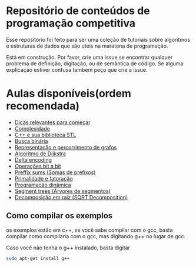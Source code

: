 # Repositório de conteúdos de programação competitiva

Esse repositório foi feito para ser uma coleção de tutoriais sobre algoritmos e estruturas de dados que são uteis na maratona de programação.


Está em construção. Por favor, crie uma issue se encontrar qualquer problema de definição, digitação, ou de semântica de código. Se alguma explicação estiver confusa também peço que crie a issue.

# Aulas disponíveis(ordem recomendada)
- [Dicas relevantes para começar](Comecando/README.md)
- [Complexidade](Complexidade/README.md)
- [C++ e sua biblioteca STL](STL/README.md)
- [Busca binária](Busca%20Binária/README.md)
- [Representação e percorrimento de grafos](Grafos/README.md)
- [Algoritmo de Dijkstra](Algoritmo%20de%20Dijkstra/README.md)
- [Delta encoding](Delta%20encoding%20(Codificação%20de%20diferenças)/README.md)
- [Operações bit a bit](Operações%20bit%20a%20bit/README.md)
- [Preffix sums (Somas de prefixos)](Preffix%20sums%20(Somas%20de%20prefixos)/README.md)
- [Primalidade e fatoração](Primalidade%20e%20fatoração/README.md)
- [Programação dinâmica](Programação%20dinâmica/README.md)
- [Segment trees (Árvores de segmentos)](Segment%20Trees%20(Árvores%20de%20segmento)/README.md)
- [Decomposição em raiz (SQRT Decomposition)](sqrt%20decomposition/README.md)

Como compilar os exemplos
-------------------------
os exemplos estão em c++, se você sabe compilar com o gcc, basta compilar como compilaria com o gcc, mas digitando g++ no lugar de gcc.

Caso você não tenha o g++ instalado, basta digitar 
```bash
sudo apt-get install g++
```


<!--
<body>
    <h1>hello world</h1>
    <div data-pym-src="https://www.jdoodle.com/embed/v0/oEO"></div>
</body>

<script src="https://www.jdoodle.com/assets/jdoodle-pym.min.js" type="text/javascript"></script>
-->
